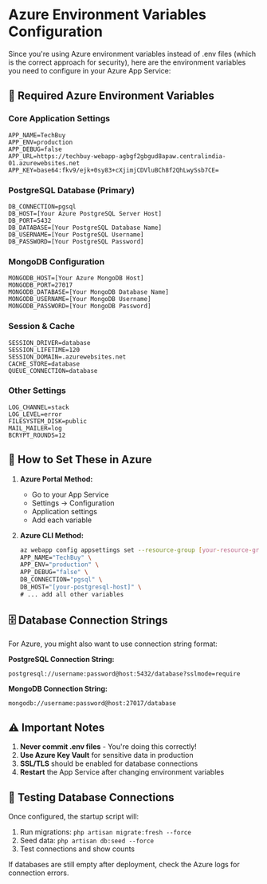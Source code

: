 # Azure Environment Variables Configuration

Since you're using Azure environment variables instead of .env files (which is the correct approach for security), here are the environment variables you need to configure in your Azure App Service:

## 🔧 Required Azure Environment Variables

### **Core Application Settings**
```
APP_NAME=TechBuy
APP_ENV=production
APP_DEBUG=false
APP_URL=https://techbuy-webapp-agbgf2gbgud8apaw.centralindia-01.azurewebsites.net
APP_KEY=base64:fkv9/ejk+0sy83+cXjimjCDVluBCh8f2QhLwySsb7CE=
```

### **PostgreSQL Database (Primary)**
```
DB_CONNECTION=pgsql
DB_HOST=[Your Azure PostgreSQL Server Host]
DB_PORT=5432
DB_DATABASE=[Your PostgreSQL Database Name]
DB_USERNAME=[Your PostgreSQL Username]
DB_PASSWORD=[Your PostgreSQL Password]
```

### **MongoDB Configuration**
```
MONGODB_HOST=[Your Azure MongoDB Host]
MONGODB_PORT=27017
MONGODB_DATABASE=[Your MongoDB Database Name]
MONGODB_USERNAME=[Your MongoDB Username]
MONGODB_PASSWORD=[Your MongoDB Password]
```

### **Session & Cache**
```
SESSION_DRIVER=database
SESSION_LIFETIME=120
SESSION_DOMAIN=.azurewebsites.net
CACHE_STORE=database
QUEUE_CONNECTION=database
```

### **Other Settings**
```
LOG_CHANNEL=stack
LOG_LEVEL=error
FILESYSTEM_DISK=public
MAIL_MAILER=log
BCRYPT_ROUNDS=12
```

## 🚀 How to Set These in Azure

1. **Azure Portal Method:**
   - Go to your App Service
   - Settings → Configuration
   - Application settings
   - Add each variable

2. **Azure CLI Method:**
   ```bash
   az webapp config appsettings set --resource-group [your-resource-group] --name techbuy-webapp-agbgf2gbgud8apaw --settings \
   APP_NAME="TechBuy" \
   APP_ENV="production" \
   APP_DEBUG="false" \
   DB_CONNECTION="pgsql" \
   DB_HOST="[your-postgresql-host]" \
   # ... add all other variables
   ```

## 🗄️ Database Connection Strings

For Azure, you might also want to use connection string format:

**PostgreSQL Connection String:**
```
postgresql://username:password@host:5432/database?sslmode=require
```

**MongoDB Connection String:**
```
mongodb://username:password@host:27017/database
```

## ⚠️ Important Notes

1. **Never commit .env files** - You're doing this correctly!
2. **Use Azure Key Vault** for sensitive data in production
3. **SSL/TLS** should be enabled for database connections
4. **Restart** the App Service after changing environment variables

## 🧪 Testing Database Connections

Once configured, the startup script will:
1. Run migrations: `php artisan migrate:fresh --force`
2. Seed data: `php artisan db:seed --force`
3. Test connections and show counts

If databases are still empty after deployment, check the Azure logs for connection errors.